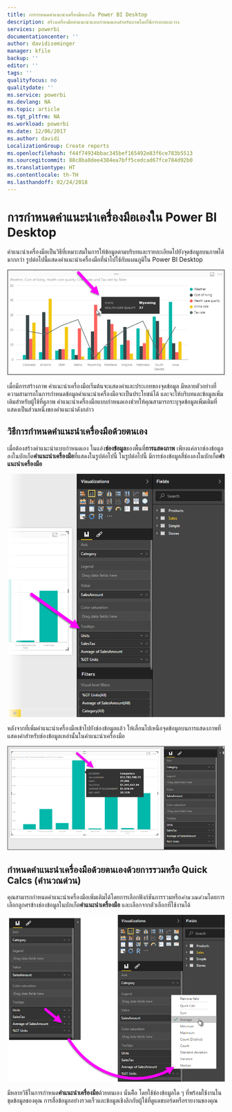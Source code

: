 ```yaml
---
title: การกำหนดคำแนะนำเครื่องมือเองใน Power BI Desktop
description: สร้างเครื่องมือคำแนะนำแบบกำหนดเองสำหรับภาพโดยใช้การลากและวาง
services: powerbi
documentationcenter: ''
author: davidiseminger
manager: kfile
backup: ''
editor: ''
tags: ''
qualityfocus: no
qualitydate: ''
ms.service: powerbi
ms.devlang: NA
ms.topic: article
ms.tgt_pltfrm: NA
ms.workload: powerbi
ms.date: 12/06/2017
ms.author: davidi
LocalizationGroup: Create reports
ms.openlocfilehash: f44f74934bbac345bef165492e83f6ce783b5513
ms.sourcegitcommit: 88c8ba8dee4384ea7bff5cedcad67fce784d92b0
ms.translationtype: HT
ms.contentlocale: th-TH
ms.lasthandoff: 02/24/2018
---
```

# <a name="customizing-tooltips-in-power-bi-desktop"></a>การกำหนดคำแนะนำเครื่องมือเองใน Power BI Desktop
คำแนะนำเครื่องมือเป็นวิธีที่เหมาะสมในการให้ข้อมูลตามบริบทและรายละเอียดไปยังจุดข้อมูลบนภาพได้มากกว่า รูปต่อไปนี้แสดงคำแนะนำเครื่องมือที่นำไปใช้กับแผนภูมิใน Power BI Desktop

![](media/desktop-custom-tooltips/custom-tooltips_1.png)

เมื่อมีการสร้างภาพ คำแนะนำเครื่องมือเริ่มต้นจะแสดงค่าและประเภทของจุดข้อมูล มีหลายตัวอย่างที่ความสามารถในการกำหนดข้อมูลคำแนะนำเครื่องมือจะเป็นประโยชน์ได้ และจะให้บริบทและข้อมูลเพิ่มเติมสำหรับผู้ใช้ที่ดูภาพ คำแนะนำเครื่องมือแบบกำหนดเองช่วยให้คุณสามารถระบุจุดข้อมูลเพิ่มเติมที่แสดงเป็นส่วนหนึ่งของคำแนะนำดังกล่าว

## <a name="how-to-customize-tooltips"></a>วิธีการกำหนดคำแนะนำเครื่องมือด้วยตนเอง
เมื่อต้องสร้างคำแนะนำแบบกำหนดเอง ในแอ่ง**ช่องข้อมูล**ของพื้นที่**การแสดงภาพ** เพียงแค่ลากช่องข้อมูลลงในบักเก็ต**คำแนะนำเครื่องมือ**ที่แสดงในรูปต่อไปนี้ ในรูปต่อไปนี้ มีการช่องข้อมูลสี่ช่องลงในบักเก็ต**คำแนะนำเครื่องมือ**

![](media/desktop-custom-tooltips/custom-tooltips_2.png)

หลังจากที่เพิ่มคำแนะนำเครื่องมือเข้าไปยังช่องข้อมูลแล้ว ให้เลื่อนไปเหนือจุดข้อมูลบนการแสดงภาพที่แสดงค่าสำหรับช่องข้อมูลเหล่านั้นในคำแนะนำเครื่องมือ

![](media/desktop-custom-tooltips/custom-tooltips_3.png)

## <a name="customizing-tooltips-with-aggregation-or-quick-calcs"></a>กำหนดคำแนะนำเครื่องมือด้วยตนเองด้วยการรวมหรือ Quick Calcs (คำนวณด่วน)
คุณสามารถกำหนดคำแนะนำเครื่องมือเพิ่มเติมได้โดยการเลือกฟังก์ชันการรวมหรือ*คำนวณด่วน*โดยการเลือกลูกศรข้างช่องข้อมูลในบักเก็ต**คำแนะนำเครื่องมือ** และเลือกจากตัวเลือกที่ใช้งานได้

![](media/desktop-custom-tooltips/custom-tooltips_4.png)

มีหลายวิธีในการกำหนด**คำแนะนำเครื่องมือ**ด้วยตนเอง นั่นคืิอ โดยใช้ช่องข้อมูลใด ๆ ที่พร้อมใช้งานในชุดข้อมูลของคุณ การสื่อข้อมูลอย่างรวดเร็วและข้อมูลเชิงลึกกับผู้ใช้ที่ดูแดชบอร์ดหรือรายงานของคุณ

